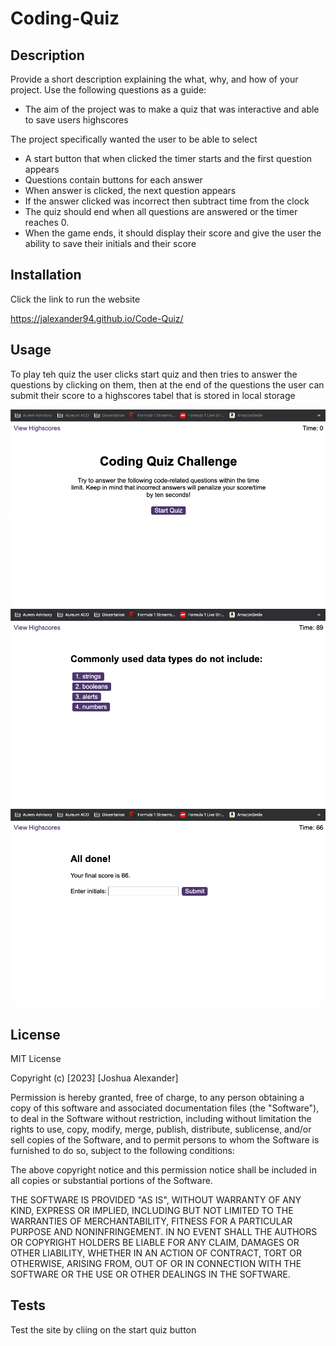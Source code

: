 # Coding-Quiz

## Description

Provide a short description explaining the what, why, and how of your project. Use the following questions as a guide:

- The aim of the project was to make a quiz that was interactive and able to save users highscores

The project specifically wanted the user to be able to select

- A start button that when clicked the timer starts and the first question appears
- Questions contain buttons for each answer
- When answer is clicked, the next question appears
- If the answer clicked was incorrect then subtract time from the clock
- The quiz should end when all questions are answered or the timer reaches 0.
- When the game ends, it should display their score and give the user the ability to save their initials and their score

## Installation

Click the link to run the website

https://jalexander94.github.io/Code-Quiz/

## Usage

To play teh quiz the user clicks start quiz and then tries to answer the questions by clicking on them, then at the end of the questions the user can submit their score to a highscores tabel that is stored in local storage

![start screen](https://github.com/JAlexander94/Code-Quiz/blob/main/assets/images/Screenshot%202023-01-24%20at%2023.41.41.png)
![screenshot of the first question](https://github.com/JAlexander94/Code-Quiz/blob/main/assets/images/Screenshot%202023-01-24%20at%2023.42.09.png)
![screenshot of the submit highscore page](https://github.com/JAlexander94/Code-Quiz/blob/main/assets/images/Screenshot%202023-01-24%20at%2023.42.59.png)

## License

MIT License

Copyright (c) [2023] [Joshua Alexander]

Permission is hereby granted, free of charge, to any person obtaining a copy
of this software and associated documentation files (the "Software"), to deal
in the Software without restriction, including without limitation the rights
to use, copy, modify, merge, publish, distribute, sublicense, and/or sell
copies of the Software, and to permit persons to whom the Software is
furnished to do so, subject to the following conditions:

The above copyright notice and this permission notice shall be included in all
copies or substantial portions of the Software.

THE SOFTWARE IS PROVIDED "AS IS", WITHOUT WARRANTY OF ANY KIND, EXPRESS OR
IMPLIED, INCLUDING BUT NOT LIMITED TO THE WARRANTIES OF MERCHANTABILITY,
FITNESS FOR A PARTICULAR PURPOSE AND NONINFRINGEMENT. IN NO EVENT SHALL THE
AUTHORS OR COPYRIGHT HOLDERS BE LIABLE FOR ANY CLAIM, DAMAGES OR OTHER
LIABILITY, WHETHER IN AN ACTION OF CONTRACT, TORT OR OTHERWISE, ARISING FROM,
OUT OF OR IN CONNECTION WITH THE SOFTWARE OR THE USE OR OTHER DEALINGS IN THE
SOFTWARE.


## Tests

Test the site by cliing on the start quiz button
